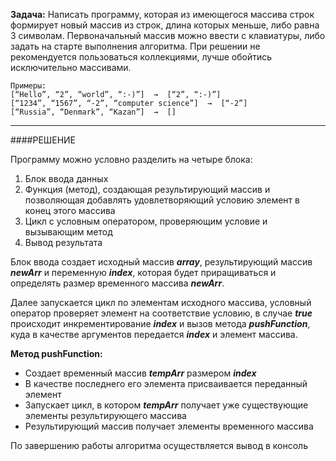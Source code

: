 **Задача:** Написать программу, которая из имеющегося массива строк формирует новый массив из строк, длина которых меньше, либо равна 3 символам. Первоначальный массив можно ввести с клавиатуры, либо задать на старте выполнения алгоритма. При решении не рекомендуется пользоваться коллекциями, лучше обойтись исключительно массивами.

    Примеры:
    [“Hello”, “2”, “world”, “:-)”]  →  [“2”, “:-)”]
    [“1234”, “1567”, “-2”, “computer science”]  →  [“-2”]
    [“Russia”, “Denmark”, “Kazan”]  →  []
---
####РЕШЕНИЕ

Программу можно условно разделить на четыре блока:
1.	Блок ввода данных
2.	Функция (метод), создающая результирующий массив и позволяющая добавлять удовлетворяющий условию элемент в конец этого массива
3.	Цикл с условным оператором, проверяющим условие и вызывающим метод
4.	Вывод результата

Блок ввода создает исходный массив ***array***, результирующий массив ***newArr*** и переменную ***index***, которая будет приращиваться и определять размер временного массива ***newArr***.

Далее запускается цикл по элементам исходного массива, условный оператор проверяет элемент на соответствие условию, в случае ***true*** происходит инкрементирование ***index*** и вызов метода ***pushFunction***, куда в качестве аргументов передается ***index*** и элемент массива.

**Метод pushFunction:**
*	Создает временный массив ***tempArr*** размером ***index***
*	В качестве последнего его элемента присваивается переданный элемент
*	Запускает цикл, в котором ***tempArr*** получает уже существующие элементы результирующего массива
*	Результирующий массив получает элементы временного массива

По завершению работы алгоритма осуществляется вывод в консоль 
